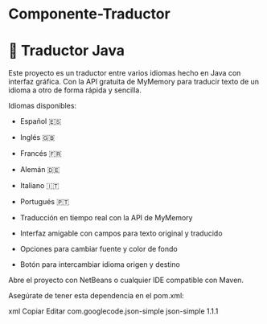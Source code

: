 # Componente-Traductor


# 📝 Traductor  Java

Este proyecto es un traductor entre varios idiomas hecho en Java con interfaz gráfica. Con la API gratuita de MyMemory para traducir texto de un idioma a otro de forma rápida y sencilla.



 Idiomas disponibles:

- Español 🇪🇸  
- Inglés 🇬🇧  
- Francés 🇫🇷  
- Alemán 🇩🇪  
- Italiano 🇮🇹  
- Portugués 🇵🇹



- Traducción en tiempo real con la API de MyMemory
- Interfaz amigable con campos para texto original y traducido
- Opciones para cambiar fuente y color de fondo
- Botón para intercambiar idioma origen y destino



Abre el proyecto con NetBeans o cualquier IDE compatible con Maven.

Asegúrate de tener esta dependencia en el pom.xml:

xml
Copiar
Editar
<dependency>
    <groupId>com.googlecode.json-simple</groupId>
    <artifactId>json-simple</artifactId>
    <version>1.1.1</version>
</dependency>
